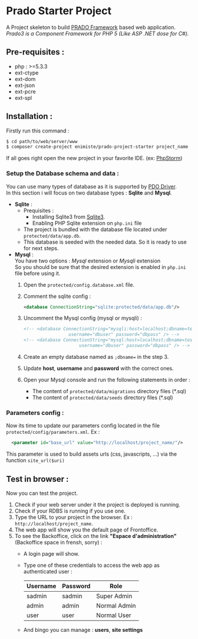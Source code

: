 # Prado Starter Project
A Project skeleton to build [PRADO Framework][PRADO] based web application.  
_Prado3 is a Component Framework for PHP 5 (Like ASP .NET dose for C#)._

## Pre-requisites :
* php : >=5.3.3
* ext-ctype
* ext-dom
* ext-json
* ext-pcre
* ext-spl

## Installation :

Firstly run this command : 
```sh
$ cd path/to/web/server/www
$ composer create-project enimiste/prado-project-starter project_name
```
If all goes right open the new project in your favorite IDE. (ex: [PhpStorm])

### Setup the Database schema and data :
You can use many types of database as it is supported by [PDO Driver].  
In this section i will focus on two database types : **Sqlite** and **Mysql**.
* __Sqlite__ :  
  + Prequisites :
    - Installing Sqlite3 from [Sqlite3].
    - Enabling PHP Sqlite extension on `php.ini` file
  + The project is bundled with the database file located under `protected/data/app.db`.
  + This database is seeded with the needed data. So it is ready to use for next steps.
* __Mysql__ :  
  You have two options : *Mysql* extension or *Mysqli* extension  
  So you should be sure that the desired extension is enabled in `php.ini` file before using it.
  1. Open the `protected/config.database.xml` file.
  2. Comment the sqlite config : 
  
     ```xml
     <database ConnectionString="sqlite:protected/data/app.db"/>
     ```
  3. Uncomment the Mysql config (mysql or mysqli) : 
  
     ```xml
     <!-- <database ConnectionString="mysqli:host=localhost;dbname=test"
                      username="dbuser" password="dbpass" /> -->
     <!-- <database ConnectionString="mysql:host=localhost;dbname=test"
                          username="dbuser" password="dbpass" /> -->
     ```
  4. Create an empty database named as `;dbname=` in the step 3.
  5. Update **host**, **username** and **password** with the correct ones.
  6. Open your Mysql console and run the following statements in order :
     * The content of `protected/data/migrations` directory files (*.sql)
     * The content of `protected/data/seeds` directory files (*.sql)

### Parameters config :
Now its time to update our parameters config located in the file `protected/config/parameters.xml`.
Ex : 
 ```xml
   <parameter id="base_url" value="http://localhost/project_name/"/>
 ```
 This parameter is used to build assets urls (css, javascripts, ...) via the function `site_url($uri)`

## Test in browser :
Now you can test the project.  
1. Check if your web server under it the project is deployed is running.
2. Check if your RDBS is running if you use one.
3. Type the URL to your project in the browser. Ex : `http://localhost/project_name`.
4. The web app will show you the default page of Frontoffice.
5. To see the Backoffice, click on the link **"Espace d'administration"** (Backoffice space in frensh, sorry) :
   + A login page will show.
   + Type one of these credentials to access the web app as authenticated user : 
   
      Username | Password | Role        
      --- | --- | ---
       sadmin |sadmin  |Super Admin 
       admin  |admin   |Normal Admin
       user   |user    |Normal User 
      
   + And bingo you can manage : **users**, **site settings**  


[//]:# (These are the links used in this document.)

[PhpStorm]: https://www.jetbrains.com/phpstorm/
[PDO Driver]: http://php.net/manual/en/pdo.drivers.php
[Sqlite3]: https://www.sqlite.org/
[PRADO]: http://www.pradoframework.net/site/